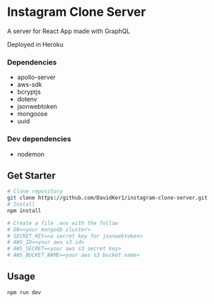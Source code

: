 # Instagram Clone Server
A server for React App made with GraphQL

Deployed in Heroku
### Dependencies
- apollo-server
- aws-sdk
- bcryptjs
- dotenv
- jsonwebtoken
- mongoose
- uuid

### Dev dependencies
- nodemon

## Get Starter

```sh
# Clone repository 
git clone https://github.com/DavidKer1/instagram-clone-server.git
# Install 
npm install

# Create a file .env with the follow 
# DB=<your mongodb cluster>
# SECRET_KEY=<a secret key for jsonwebtoken>
# AWS_ID=<your aws s3 id>
# AWS_SECRET=<your aws s3 secret key>
# AWS_BUCKET_NAME=<your aws s3 bucket name>

```

## Usage 
```sh
npm run dev
```
